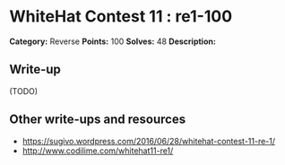 # WhiteHat Contest 11 : re1-100

**Category:** Reverse
**Points:** 100
**Solves:** 48
**Description:**



## Write-up

(TODO)

## Other write-ups and resources

* https://sugivo.wordpress.com/2016/06/28/whitehat-contest-11-re-1/
* http://www.codilime.com/whitehat11-re1/
